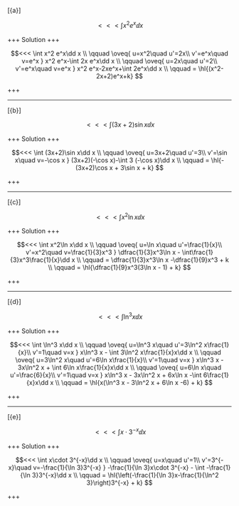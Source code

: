 [{a}]

$$<<< \int x^2 e^x\dd x$$

+++
Solution
+++

$$<<< 
\int x^2 e^x\dd x
\\ \qquad 
\oveq{ u=x^2\quad u'=2x\\ v'=e^x\quad v=e^x }
x^2 e^x-\int 2x e^x\dd x
\\ \qquad 
\oveq{ u=2x\quad u'=2\\ v'=e^x\quad v=e^x }
x^2 e^x-2xe^x+\int 2e^x\dd x
\\ \qquad 
= \hl{(x^2- 2x+2)e^x+k}
$$

+++

---
[{b}]

$$<<< \int (3x+2)\sin x\dd x$$

+++
Solution
+++

$$<<< 
\int (3x+2)\sin x\dd x
\\ \qquad 
\oveq{ u=3x+2\quad u'=3\\ v'=\sin x\quad v=-\cos x }
(3x+2)(-\cos x)-\int 3 (-\cos x)\dd x
\\ \qquad 
= \hl{-(3x+2)\cos x + 3\sin x + k}
$$

+++

---
[{c}]

$$<<< \int x^2\ln x\dd x$$

+++
Solution
+++

$$<<< 
\int x^2\ln x\dd x
\\ \qquad 
\oveq{ u=\ln x\quad u'=\frac{1}{x}\\ v'=x^2\quad v=\frac{1}{3}x^3 }
\dfrac{1}{3}x^3\ln x - \int\frac{1}{3}x^3\frac{1}{x}\dd x
\\ \qquad 
= \dfrac{1}{3}x^3\ln x -\dfrac{1}{9}x^3  + k
\\ \qquad 
= \hl{\dfrac{1}{9}x^3(3\ln x - 1) + k}
$$

+++

---
[{d}]

$$<<< \int \ln^3 x\dd x$$

+++
Solution
+++

$$<<< 
\int \ln^3 x\dd x
\\ \qquad 
\oveq{ u=\ln^3 x\quad u'=3\ln^2 x\frac{1}{x}\\ v'=1\quad v=x }
x\ln^3 x - \int 3\ln^2 x\frac{1}{x}x\dd x
\\ \qquad 
\oveq{ u=3\ln^2 x\quad u'=6\ln x\frac{1}{x}\\ v'=1\quad v=x }
x\ln^3 x - 3x\ln^2 x + \int 6\ln x\frac{1}{x}x\dd x
\\ \qquad 
\oveq{ u=6\ln x\quad u'=\frac{6}{x}\\ v'=1\quad v=x }
x\ln^3 x - 3x\ln^2 x + 6x\ln x -\int 6\frac{1}{x}x\dd x
\\ \qquad 
= \hl{x(\ln^3 x - 3\ln^2 x + 6\ln x -6) + k}
$$

+++

---
[{e}]

$$<<< \int x\cdot 3^{-x}\dd x$$

+++
Solution
+++

$$<<< 
\int x\cdot 3^{-x}\dd x
\\ \qquad 
\oveq{ u=x\quad u'=1\\ v'=3^{-x}\quad v=-\frac{1}{\ln 3}3^{-x} }
-\frac{1}{\ln 3}x\cdot 3^{-x} - \int -\frac{1}{\ln 3}3^{-x}\dd x
\\ \qquad 
= \hl{\left(-\frac{1}{\ln 3}x-\frac{1}{\ln^2 3}\right)3^{-x} + k}
$$

+++